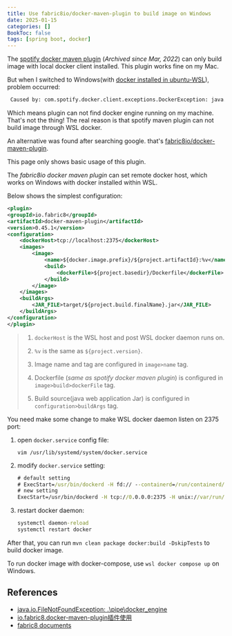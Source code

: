 ```yaml
---
title: Use fabric8io/docker-maven-plugin to build image on Windows
date: 2025-01-15
categories: []
BookToc: false
tags: [spring boot, docker]
---
```


The [spotify docker maven plugin](https://github.com/spotify/docker-maven-plugin) (*Archived since Mar, 2022*) can only build image with local docker client installed. This plugin works fine on my Mac.

But when I switched to Windows(with [docker installed in ubuntu-WSL](/zh-cn/posts/2024/20241031_wsl_and_docker_engine)), problem occurred:

<!--more-->

```cmd
 Caused by: com.spotify.docker.client.exceptions.DockerException: java.util.concurrent.ExecutionException: com.spotify.docker.client.shaded.javax.ws.rs.ProcessingException: java.io.FileNotFoundException: \.\pipe\docker_engine (系统找不到指定的文件。)
```

Which means plugin can not find docker engine running on my machine. That's not the thing! The real reason is that spotify maven plugin can not build image through WSL docker.

An alternative was found after searching google. that's [fabric8io/docker-maven-plugin](https://dmp.fabric8.io/#installation).

This page only shows basic usage of this plugin.

The *fabric8io docker maven plugin* can set remote docker host, which works on Windows with docker installed within WSL.

Below shows the simplest configuration:

```xml
<plugin>
<groupId>io.fabric8</groupId>
<artifactId>docker-maven-plugin</artifactId>
<version>0.45.1</version>
<configuration>
    <dockerHost>tcp://localhost:2375</dockerHost>
    <images>
        <image>
            <name>${docker.image.prefix}/${project.artifactId}:%v</name>
            <build>
                <dockerFile>${project.basedir}/Dockerfile</dockerFile>
            </build>
        </image>
    </images>
    <buildArgs>
        <JAR_FILE>target/${project.build.finalName}.jar</JAR_FILE>
    </buildArgs>
</configuration>
</plugin>
```

>1) `dockerHost` is the WSL host and post WSL docker daemon runs on. 
>
>2) `%v` is the same as `${project.version}`.
>
>3) Image name and tag are configured in `image>name` tag.
>
>4) Dockerfile (*same as spotify docker maven plugin*) is configured in `image>build>dockerFile` tag.
>
>5) Build source(java web application Jar) is configured in `configuration>buildArgs` tag.

You need make some change to make WSL docker daemon listen on 2375 port:

1) open `docker.service` config file:

    `vim /usr/lib/systemd/system/docker.service`

2) modify `docker.service` setting:

    ```cmd
    # default setting
    # ExecStart=/usr/bin/dockerd -H fd:// --containerd=/run/containerd/containerd.sock
    # new setting
    ExecStart=/usr/bin/dockerd -H tcp://0.0.0.0:2375 -H unix://var/run/docker.sock
    ```

3) restart docker daemon:

    ```cmd
    systemctl daemon-reload
    systemctl restart docker
    ```

After that, you can run `mvn clean package docker:build -DskipTests` to build docker image.

To run docker image with docker-compose, use `wsl docker compose up` on Windows.

## References

- [java.io.FileNotFoundException: \.\pipe\docker_engine](https://blog.csdn.net/qq_43437874/article/details/107198498)
- [io.fabric8.docker-maven-plugin插件使用](https://blog.csdn.net/u010427387/article/details/122088632)
- [fabric8 documents](https://dmp.fabric8.io/#image-name)
